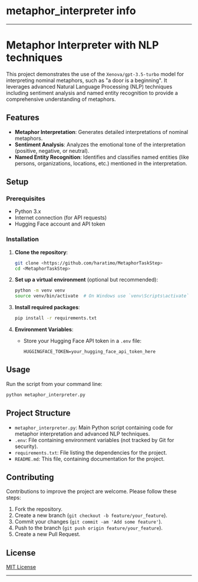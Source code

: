 # metaphor_interpreter info

---

# Metaphor Interpreter with NLP techniques

This project demonstrates the use of the `Xenova/gpt-3.5-turbo` model for interpreting nominal metaphors, such as "a door is a beginning". It leverages advanced Natural Language Processing (NLP) techniques including sentiment analysis and named entity recognition to provide a comprehensive understanding of metaphors.

## Features

- **Metaphor Interpretation**: Generates detailed interpretations of nominal metaphors.
- **Sentiment Analysis**: Analyzes the emotional tone of the interpretation (positive, negative, or neutral).
- **Named Entity Recognition**: Identifies and classifies named entities (like persons, organizations, locations, etc.) mentioned in the interpretation.

## Setup

### Prerequisites

- Python 3.x
- Internet connection (for API requests)
- Hugging Face account and API token

### Installation

1. **Clone the repository**:

   ```bash
   git clone <https://github.com/haratimo/MetaphorTaskStep>
   cd <MetaphorTaskStep>
   ```

2. **Set up a virtual environment** (optional but recommended):

   ```bash
   python -m venv venv
   source venv/bin/activate  # On Windows use `venv\Scripts\activate`
   ```

3. **Install required packages**:

   ```bash
   pip install -r requirements.txt
   ```

4. **Environment Variables**:
   - Store your Hugging Face API token in a `.env` file:
     ```
     HUGGINGFACE_TOKEN=your_hugging_face_api_token_here
     ```

## Usage

Run the script from your command line:

```bash
python metaphor_interpreter.py
```

## Project Structure

- `metaphor_interpreter.py`: Main Python script containing code for metaphor interpretation and advanced NLP techniques.
- `.env`: File containing environment variables (not tracked by Git for security).
- `requirements.txt`: File listing the dependencies for the project.
- `README.md`: This file, containing documentation for the project.

## Contributing

Contributions to improve the project are welcome. Please follow these steps:

1. Fork the repository.
2. Create a new branch (`git checkout -b feature/your_feature`).
3. Commit your changes (`git commit -am 'Add some feature'`).
4. Push to the branch (`git push origin feature/your_feature`).
5. Create a new Pull Request.

## License

[MIT License](LICENSE)

---
